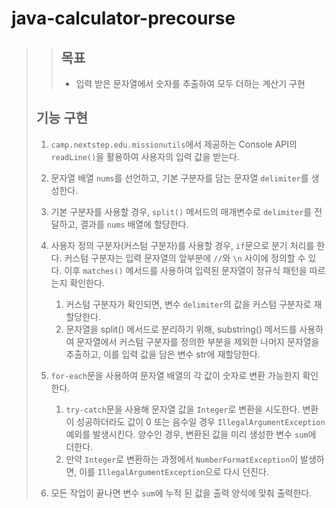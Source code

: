 # java-calculator-precourse
 
>> ## 목표 
>> - 입력 받은 문자열에서 숫자를 추출하여 모두 더하는 계산기 구현
>
> ## 기능 구현
> 
> 1. `camp.nextstep.edu.missionutils`에서 제공하는 Console API의 `readLine()`을 활용하여 사용자의 입력 값을 받는다.
> 
> 
> 2. 문자열 배열 `nums`를 선언하고, 기본 구분자를 담는 문자열 `delimiter`를 생성한다.
>   1. 기본 구분자를 사용할 경우, `split()` 메서드의 매개변수로 `delimiter`를 전달하고, 결과를 `nums` 배열에 할당한다.
>   2. 사용자 정의 구분자(커스텀 구분자)를 사용할 경우, `if`문으로 분기 처리를 한다. 커스텀 구분자는 입력 문자열의 앞부분에 
>   `//`와 `\n` 사이에 정의할 수 있다. 이후 `matches()` 메서드를 사용하여 입력된 문자열이 정규식 패턴을 따르는지 확인한다.
>       1. 커스텀 구분자가 확인되면, 변수 `delimiter`의 값을 커스텀 구분자로 재할당한다.  
>       2. 문자열을 split() 메서드로 분리하기 위해, substring() 메서드를 사용하여 문자열에서 커스텀 구분자를 정의한 부분을
>       제외한 나머지 문자열을 추출하고, 이를 입력 값을 담은 변수 str에 재할당한다.
> 
>
> 3. `for-each`문을 사용하여 문자열 배열의 각 값이 숫자로 변환 가능한지 확인한다.
>    1. `try-catch`문을 사용해 문자열 값을 `Integer`로 변환을 시도한다. 변환이 성공하더라도 값이 0 또는 음수일 경우 
>    `IllegalArgumentException` 예외를 발생시킨다. 양수인 경우, 변환된 값을 미리 생성한 변수 `sum`에 더한다.
>    2. 만약 `Integer`로 변환하는 과정에서 `NumberFormatException`이 발생하면, 이를 `IllegalArgumentException`으로 다시 던진다.
> 
> 
> 4. 모든 작업이 끝나면 변수 `sum`에 누적 된 값을 출력 양식에 맞춰 출력한다. 

